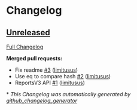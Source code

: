 # Changelog

## [Unreleased](https://github.com/limitusus/togglv9/tree/HEAD)

[Full Changelog](https://github.com/limitusus/togglv9/compare/v0.1.0...HEAD)

**Merged pull requests:**

- Fix readme [\#3](https://github.com/limitusus/togglv9/pull/3) ([limitusus](https://github.com/limitusus))
- Use eq to compare hash [\#2](https://github.com/limitusus/togglv9/pull/2) ([limitusus](https://github.com/limitusus))
- ReportsV3 API [\#1](https://github.com/limitusus/togglv9/pull/1) ([limitusus](https://github.com/limitusus))



\* *This Changelog was automatically generated by [github_changelog_generator](https://github.com/github-changelog-generator/github-changelog-generator)*
